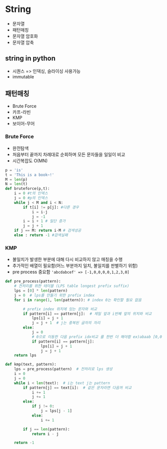 # String

- 문자열
- 패턴매칭
- 문자열 암호화
- 문자열 압축

## string in python

- 시퀀스 => 인덱싱, 슬라이싱 사용가능
- immutable

## 패턴매칭

-  Brute Force
-  카프-라빈
-  KMP
-  보이어-무어

### Brute Force

- 완전탐색
- 처음부터 끝까지 차례대로 순회하며 모든 문자들을 일일이 비교
- 시간복잡도 O(MN)

```python
p = 'is'
t = 'This is a book~!'
M = len(p)
N = len(t)
def bruteforce(p,t):
    i = 0 #t의 인덱스
    j = 0 #p의 인덱스
    while j < M and i < N:
        if t[i] != p[j]: #다른 경우
            i = i-j
            j = -1
        i = i + 1 # 일단 증가
        j = j + 1
    if j == M: return i-M # 검색성공
    else : return -1 #검색실패
```

### KMP

- 불일치가 발생한 부분에 대해 다시 비교하지 않고 매칭을 수행
- 추가적인 배열이 필요함(어느 부분까지 일치, 불일치를 판별하기 위함)
- pre process 중요함 `'abcdabcef' => [-1,0,0,0,0,1,2,3,0]`

```python
def pre_process(pattern):
    # 전처리를 위한 테이블 (LPS table longest prefix suffix)
    lps = [0] * len(pattern)
    j = 0  # lps를 만들기 위한 prefix index
    for i in range(1, len(pattern)): # index 0는 확인할 필요 없음

        # prefix index 위치에 있는 문자와 비교
        if pattern[i] == pattern[j]:  # 제일 앞과 i번째 앞의 위치와 비교
            lps[i] = j + 1
            j = j + 1  # j는 중복된 글자의 자리
        else:
            j = 0
            # 0으로 이동한 다음 prefix idx비교 를 한번 더 해야함 ex)abaab [0,0,1,1,2]
            if pattern[i] == pattern[j]:
                lps[i] = j + 1
                j = j + 1
    return lps

def kmp(text, pattern):
    lps = pre_process(pattern)  # 전처리로 lps 생성
    i = 0
    j = 0
    while i < len(text):  # i는 text j는 pattern
        if pattern[j] == text[i]:  # 같은 문자라면 다음꺼 비교
            i += 1
            j += 1
        else:
            if j != 0:
                j = lps[j - 1]
            else:
                i += 1

        if j == len(pattern):
            return i - j

    return -1
```

